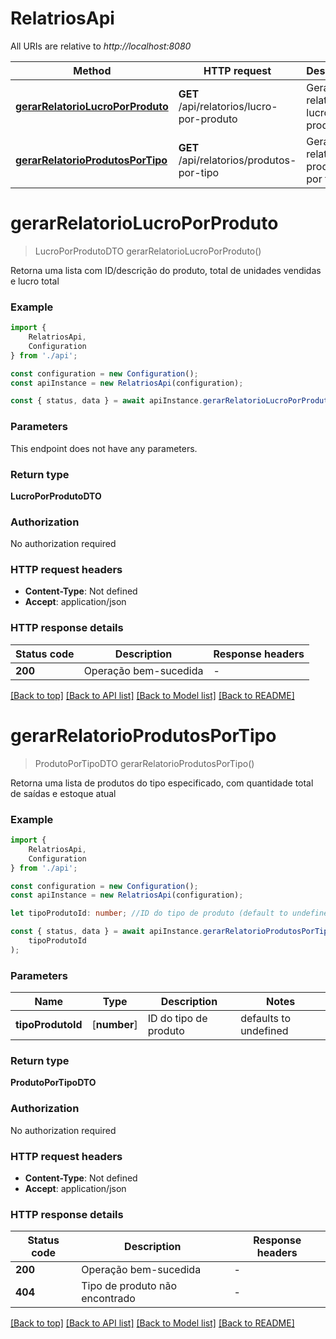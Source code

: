 # RelatriosApi

All URIs are relative to *http://localhost:8080*

|Method | HTTP request | Description|
|------------- | ------------- | -------------|
|[**gerarRelatorioLucroPorProduto**](#gerarrelatoriolucroporproduto) | **GET** /api/relatorios/lucro-por-produto | Gera relatório de lucro por produto|
|[**gerarRelatorioProdutosPorTipo**](#gerarrelatorioprodutosportipo) | **GET** /api/relatorios/produtos-por-tipo | Gera relatório de produtos por tipo|

# **gerarRelatorioLucroPorProduto**
> LucroPorProdutoDTO gerarRelatorioLucroPorProduto()

Retorna uma lista com ID/descrição do produto, total de unidades vendidas e lucro total

### Example

```typescript
import {
    RelatriosApi,
    Configuration
} from './api';

const configuration = new Configuration();
const apiInstance = new RelatriosApi(configuration);

const { status, data } = await apiInstance.gerarRelatorioLucroPorProduto();
```

### Parameters
This endpoint does not have any parameters.


### Return type

**LucroPorProdutoDTO**

### Authorization

No authorization required

### HTTP request headers

 - **Content-Type**: Not defined
 - **Accept**: application/json


### HTTP response details
| Status code | Description | Response headers |
|-------------|-------------|------------------|
|**200** | Operação bem-sucedida |  -  |

[[Back to top]](#) [[Back to API list]](../README.md#documentation-for-api-endpoints) [[Back to Model list]](../README.md#documentation-for-models) [[Back to README]](../README.md)

# **gerarRelatorioProdutosPorTipo**
> ProdutoPorTipoDTO gerarRelatorioProdutosPorTipo()

Retorna uma lista de produtos do tipo especificado, com quantidade total de saídas e estoque atual

### Example

```typescript
import {
    RelatriosApi,
    Configuration
} from './api';

const configuration = new Configuration();
const apiInstance = new RelatriosApi(configuration);

let tipoProdutoId: number; //ID do tipo de produto (default to undefined)

const { status, data } = await apiInstance.gerarRelatorioProdutosPorTipo(
    tipoProdutoId
);
```

### Parameters

|Name | Type | Description  | Notes|
|------------- | ------------- | ------------- | -------------|
| **tipoProdutoId** | [**number**] | ID do tipo de produto | defaults to undefined|


### Return type

**ProdutoPorTipoDTO**

### Authorization

No authorization required

### HTTP request headers

 - **Content-Type**: Not defined
 - **Accept**: application/json


### HTTP response details
| Status code | Description | Response headers |
|-------------|-------------|------------------|
|**200** | Operação bem-sucedida |  -  |
|**404** | Tipo de produto não encontrado |  -  |

[[Back to top]](#) [[Back to API list]](../README.md#documentation-for-api-endpoints) [[Back to Model list]](../README.md#documentation-for-models) [[Back to README]](../README.md)

